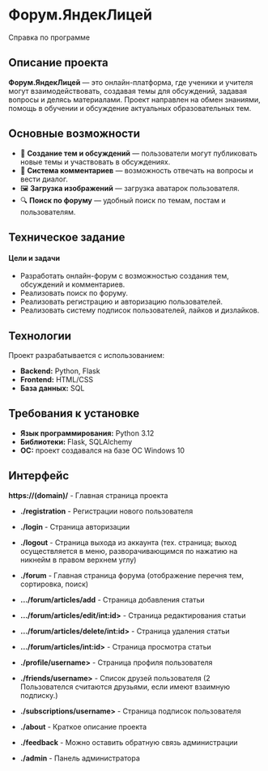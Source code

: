 # Форум.ЯндекЛицей

Справка по программе

## Описание проекта

**Форум.ЯндекЛицей** — это онлайн-платформа, где ученики и учителя могут взаимодействовать, создавая темы для
обсуждений, задавая вопросы и делясь материалами. Проект направлен на обмен знаниями, помощь в
обучении и обсуждение актуальных образовательных тем.

## Основные возможности

- 📌 **Создание тем и обсуждений** — пользователи могут публиковать новые темы и участвовать в обсуждениях.
- 💬 **Система комментариев** — возможность отвечать на вопросы и вести диалог.
- 🖼 **Загрузка изображений** — загрузка аватарок пользователя.
- 🔍 **Поиск по форуму** — удобный поиск по темам, постам и пользователям.

## Техническое задание

#### Цели и задачи

- Разработать онлайн-форум с возможностью создания тем, обсуждений и комментариев.
- Реализовать поиск по форуму.
- Реализовать регистрацию и авторизацию пользователей.
- Реализовать систему подписок пользователей, лайков и дизлайков.


## Технологии

Проект разрабатывается с использованием:

- **Backend:** Python, Flask
- **Frontend:** HTML/CSS
- **База данных:** SQL

## Требования к установке

- **Язык программирования:** Python 3.12
- **Библиотеки:** Flask, SQLAlchemy
- **OC:** проект создавался на базе ОС Windows 10

## Интерфейс
**https://(domain)/**  - Главная страница проекта

* **./registration** - Регистрации нового пользователя
* **./login** - Страница авторизации
* **./logout** - Страница выхода из аккаунта (тех. страница; выход осуществляется в меню, разворачивающимся по нажатию на никнейм в правом верхнем углу)

* **./forum** - Главная страница форума (отображение перечня тем, сортировка, поиск)
* **.../forum/articles/add** - Страница добавления статьи
* **.../forum/articles/edit/int:id>** - Страница редактирования статьи
* **.../forum/articles/delete/int:id>** - Страница удаления статьи
* **.../forum/articles/int:id>** - Страница просмотра статьи

* **./profile/username>** - Страница профиля пользователя
* **./friends/username>** - Список друзей пользователя (2 Пользователся считаются друзьями, если имеют взаимную подписку.)
* **./subscriptions/username>** - Страница подписок пользователя

* **./about** - Краткое описание проекта
* **./feedback** - Можно оставить обратную связь администрации

* **./admin** - Панель администратора

